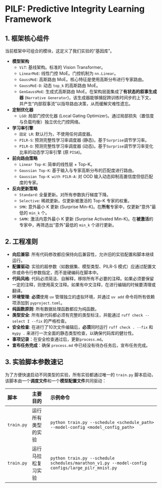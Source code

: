 # PILF: Predictive Integrity Learning Framework

## 1. 框架核心组件

当前框架中可组合的模块，这定义了我们实验的“基因库”。

- **模型架构**
  - `ViT`: 基线架构。标准的 Vision Transformer。
  - `LinearMoE`: 线性门控 MoE。门控机制为 `nn.Linear`。
  - `GaussMoE`: 高斯路由 MoE。核心特征是使用高斯分布进行专家路由。
  - `GaussMoE-D`: 动态 `top_k` 的高斯路由 MoE。
  - `GenGaussMoE`: 生成式高斯路由 MoE。在架构层面集成了**有状态的叙事生成器** (`Narrative Generator`)，该生成器能够捕捉跨训练时间步的上下文，并产生“内部叙事流”以指导路由决策，从而缓解灾难性遗忘。
- **定制优化器**
  - `LGO`: 局部门控优化器 (Local Gating Optimizer)。通过局部损失（置信度与负载均衡）独立优化门控网络。
- **学习率引擎**
  - `固定 LR`: 默认行为，不使用任何调度器。
  - `PILR-S`: 预测完整性学习率调度器 (静态)。基于`Surprise`调节学习率。
  - `PILR-D`: 预测完整性学习率调度器 (动态)。基于`Surprise`调节学习率变化比率的动态学习率引擎 (原 `PISA`)。
- **前向路由策略**
  - `Linear Top-K`: 简单的线性层 + Top-K。
  - `Gaussian Top-K`: 基于输入与专家高斯分布的匹配度进行路由。
  - `Gaussian Top-K with PILR-A`: 对 OOD 输入动态抑制高置信度但低匹配度的专家。
- **反向更新策略**
  - `Standard`: 全量更新。对所有参数执行梯度下降。
  - `Selective`: 稀疏更新。仅更新被激活的 Top-K 专家的权重。
  - `SMK`: 意外最小 K 更新 (Surprise Min-K)。在**所有**专家中，仅更新“意外”最低的 `min_k` 个。
  - `SAMK`: 激活内意外最小 K 更新 (Surprise Activated Min-K)。在**被激活**的专家中，再筛选出“意外”最低的 `min_k` 个进行更新。

## 2. 工程准则

- **向后兼容**: 所有代码修改都应保持向后兼容性，允许旧的实验配置和脚本继续运行。
- **配置驱动**: 实验的超参数（如数据集、模型类型、PILR-S 模式）应通过配置文件或命令行参数指定，而不是硬编码在脚本中。
- **代码风格**: 代码必须简洁、自解释，移除所有不必要的注释。如果必须要保留一定的注释，则使用英文注释。如果有中文注释，在进行编辑的时候要清理或翻译。
- **环境管理**: **必须**使用 `uv` 管理独立的虚拟环境，并通过 `uv add` 命令将所有依赖项添加到 `pyproject.toml`。
- **纯函数原则**: 所有数据处理函数都应为纯函数。
- **类型安全**: 所有新代码都必须有完整的类型标注，并能通过 `ruff check --select I --fix` 的严格检查。
- **安全检查**: 在进行了10次文件编辑后，**必须**同时运行 `ruff check . --fix` 和 `mypy .` 来进行一次全面的静态类型检查，以确保代码库的健壮性。
- **事项记录**：在安全检查通过后，更新`process.md`。
- **宣布任务完成**：确保 `process.md` 中已经没有待办任务后，宣布任务完成。

## 3. 实验脚本参数速记

为了方便快速启动不同类型的实验，所有实验都通过唯一的 `train.py` 脚本启动，该脚本由一个**调度文件**和一个**模型配置文件**共同驱动：

| 脚本 | 主要目的 | 示例命令 |
| :--- | :--- | :--- |
| `train.py` | 运行所有类型的实验 | `python train.py --schedule <schedule_path> --model-config <model_config_path>` |
| `train.py` | 运行马拉松复习实验 | `python train.py --schedule schedules/marathon_v1.py --model-config configs/large_pilr_mnist.py` |
